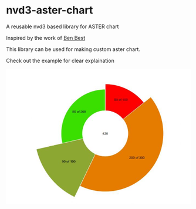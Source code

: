 # nvd3-aster-chart
A reusable nvd3 based library for ASTER chart

Inspired by the work of [Ben Best](http://bl.ocks.org/bbest/2de0e25d4840c68f2db1)

This library can be used for making custom aster chart.

Check out the example for clear explaination

![Snapshot](/example/bb9ef66c-fb70-4e89-90f8-a47ef564d30f.jpg?raw=true "Snapshot of library")




